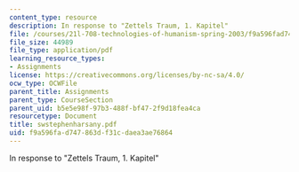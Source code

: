 ```yaml
---
content_type: resource
description: In response to "Zettels Traum, 1. Kapitel"
file: /courses/21l-708-technologies-of-humanism-spring-2003/f9a596fad747863df31cdaea3ae76864_swstephenharsany.pdf
file_size: 44989
file_type: application/pdf
learning_resource_types:
- Assignments
license: https://creativecommons.org/licenses/by-nc-sa/4.0/
ocw_type: OCWFile
parent_title: Assignments
parent_type: CourseSection
parent_uid: b5e5e98f-97b3-488f-bf47-2f9d18fea4ca
resourcetype: Document
title: swstephenharsany.pdf
uid: f9a596fa-d747-863d-f31c-daea3ae76864
---
```

In response to "Zettels Traum, 1. Kapitel"